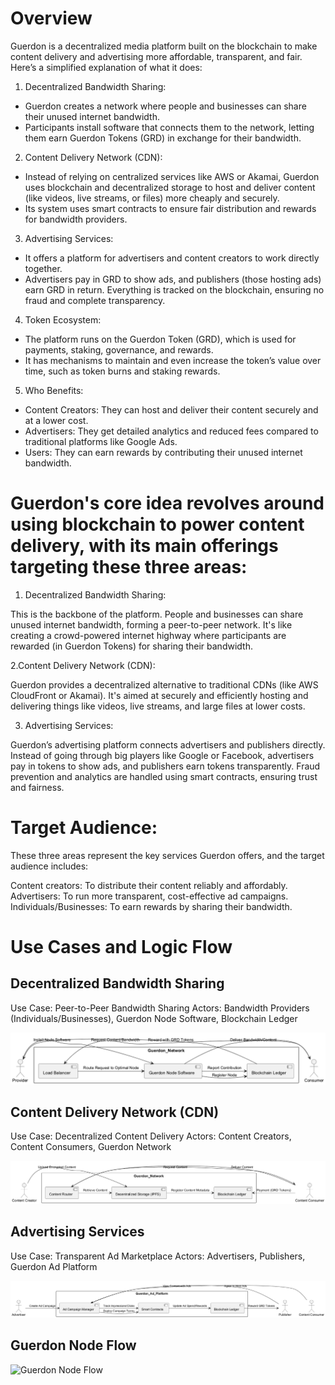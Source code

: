 # Overview
Guerdon is a decentralized media platform built on the blockchain to make content delivery and advertising more affordable, transparent, and fair. Here’s a simplified explanation of what it does:

1. Decentralized Bandwidth Sharing:

* Guerdon creates a network where people and businesses can share their unused internet bandwidth.
* Participants install software that connects them to the network, letting them earn Guerdon Tokens (GRD) in exchange for their bandwidth.

2. Content Delivery Network (CDN):

* Instead of relying on centralized services like AWS or Akamai, Guerdon uses blockchain and decentralized storage to host and deliver content (like videos, live streams, or files) more cheaply and securely.
* Its system uses smart contracts to ensure fair distribution and rewards for bandwidth providers.

3. Advertising Services:

* It offers a platform for advertisers and content creators to work directly together.
* Advertisers pay in GRD to show ads, and publishers (those hosting ads) earn GRD in return. Everything is tracked on the blockchain, ensuring no fraud and complete transparency.

4. Token Ecosystem:

* The platform runs on the Guerdon Token (GRD), which is used for payments, staking, governance, and rewards.
* It has mechanisms to maintain and even increase the token’s value over time, such as token burns and staking rewards.

5. Who Benefits:

* Content Creators: They can host and deliver their content securely and at a lower cost.
* Advertisers: They get detailed analytics and reduced fees compared to traditional platforms like Google Ads.
* Users: They can earn rewards by contributing their unused internet bandwidth.

# Guerdon's core idea revolves around using blockchain to power content delivery, with its main offerings targeting these three areas:

1. Decentralized Bandwidth Sharing:

This is the backbone of the platform. People and businesses can share unused internet bandwidth, forming a peer-to-peer network.
It's like creating a crowd-powered internet highway where participants are rewarded (in Guerdon Tokens) for sharing their bandwidth.

2.Content Delivery Network (CDN):

Guerdon provides a decentralized alternative to traditional CDNs (like AWS CloudFront or Akamai).
It's aimed at securely and efficiently hosting and delivering things like videos, live streams, and large files at lower costs.

3. Advertising Services:

Guerdon’s advertising platform connects advertisers and publishers directly.
Instead of going through big players like Google or Facebook, advertisers pay in tokens to show ads, and publishers earn tokens transparently.
Fraud prevention and analytics are handled using smart contracts, ensuring trust and fairness.

# Target Audience:

These three areas represent the key services Guerdon offers, and the target audience includes:

Content creators: To distribute their content reliably and affordably.
Advertisers: To run more transparent, cost-effective ad campaigns.
Individuals/Businesses: To earn rewards by sharing their bandwidth.

# Use Cases and Logic Flow

## Decentralized Bandwidth Sharing

Use Case: Peer-to-Peer Bandwidth Sharing
Actors: Bandwidth Providers (Individuals/Businesses), Guerdon Node Software, Blockchain Ledger

![Bandwidth Sharing Use Case](./bandwidth-sharing-use-case.png)

## Content Delivery Network (CDN)

Use Case: Decentralized Content Delivery
Actors: Content Creators, Content Consumers, Guerdon Network

![Content Delivery Network Use Case](./cdn-use-case.png)

## Advertising Services

Use Case: Transparent Ad Marketplace
Actors: Advertisers, Publishers, Guerdon Ad Platform

![Advertising Services Use Case](./advertising-services-use-case.png)

## Guerdon Node Flow

![Guerdon Node Flow](./architectural-design/geurdon-node-flow.puml)
